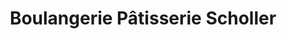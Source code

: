 ---
title: "Boulangerie Pâtisserie Scholler"
url: /lattes/boulangerie-patisserie-scholler/
shop: Bäckerei
---